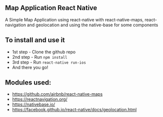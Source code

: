 ## Map Application React Native
A Simple Map Application using react-native with react-native-maps, react-navigation and geolocation and using the native-base for some components

## To install and use it

- 1st step - Clone the github repo
- 2nd step - Run `npm install`
- 3rd step - Run `react-native run-ios`
- And there you go!

## Modules used:
- https://github.com/airbnb/react-native-maps
- https://reactnavigation.org/
- https://nativebase.io/
- https://facebook.github.io/react-native/docs/geolocation.html
